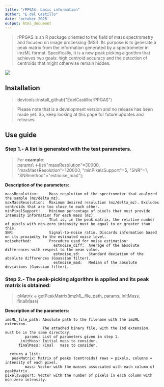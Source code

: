 ```yaml
---
title: "rPPGAS: basic information"
author: "E del Castillo"
date: 'october 2025'
output: html_document
---
```


>rPPGAS is an R package oriented to the field of mass spectrometry and focused on image processing (MSI).
Its purpose is to generate a peak matrix from the information generated by a spectrometer in imzML format.
Specifically, it is a new peak picking algorithm that achieves two goals: high centroid accuracy and the detection of centroids that might otherwise remain hidden.

![](./deconv_4.png)

## Installation

> devtools::install_github("EdelCastillo/rPPGAS")

> Please note that is a development version and no release has been made yet. So, keep looking at this page for future updates and releases.

## Use guide


### **Step 1**.- A list is generated with the test parameters.

> For **example**:  
>params\ <-list("massResolution"=30000, "maxMassResolution"=120000, "minPixelsSupport"=5, "SNR"=1,  "SNRmethod"="estnoise_mad");

**Description of the parameters:**

```         
massResolution:     Mass resolution of the spectrometer that analyzed the sample (mz/delta_mz).
maxMassResolution:  Maximum desired resolution (mz/delta_mz). Excludes centroids that are too close to each other.
minPixelSupport:    Minimum percentage of pixels that must provide intensity information for each mass (mz).
                    That is, in the peak matrix, the relative number of pixels with non-zero intensity must be equal to or greater than this.
SNR:                Signal-to-noise ratio. Discards information based on its proximity to the estimated noise level.
noiseMethod:        Procedure used for noise estimation:
                      estnoise_diff:  Average of the absolute differences with respect to the mean value.
                      estnoise_sd:    Standard deviation of the absolute differences (Gaussian filter).
                      estnoise_mad:   Median of the absolute deviations (Gaussian filter).
```

### **Step 2**.- The peak-picking algorithm is applied and its peak matrix is obtained:

> pMatrix <-getPeakMatrix(imzML_file_path, params, initMass, finalMass)

**Description of the parameters:**   
```
imzML_file_path: Absolute path to the filename with the imzML extension.
                 The attached binary file, with the ibd extension, must be in the same directory.
         params: List of parameters given in step 1.
       initMass: Initial mass to consider.
      finalMass: Final   mass to consider.

  return a list: 
   peakMatrix: Matrix of peaks (centroids) rows = pixels, columns = intensity of each pixel.
         mass: Vector with the masses associated with each column of peakMatrix.
pixelsSupport: Vector with the number of pixels in each column with non-zero intensity.
```
